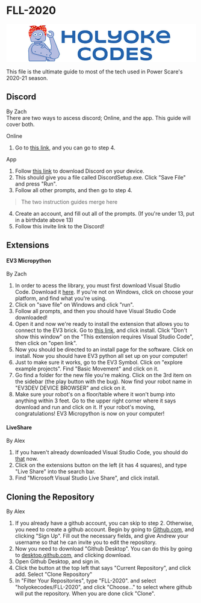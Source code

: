 # FLL-2020

![A banner image with the Holyoke Codes logo and name](images/holyokecodes-banner.jpg "Holyoke Codes Banner")

This file is the ultimate guide to most of the tech used in Power Scare's 2020-21 season.

## Discord

By Zach  
There are two ways to ascess discord; Online, and the app. This guide will cover both.

Online
1. Go to [this link](https://discord.com/registration), and you can go to step 4.  

App
1. Follow [this link](https://discord.com/download) to download Discord on your device. 
2. This should give you a file called DiscordSetup.exe. Click "Save File" and press "Run".
3. Follow all other prompts, and then go to step 4.  

> The two instruction guides merge here

4. Create an account, and fill out all of the prompts. (If you're under 13, put in a birthdate above 13)
5. Follow this invite link to the Discord!

## Extensions
#### EV3 Micropython

By Zach

1. In order to acess the library, you must first download Visual Studio Code. Download it [here](https://code.visualstudio.com/). If you're not on Windows, click on choose your platform, and find what you're using.
2. Click on "save file" on Windows and click "run".
3. Follow all prompts, and then you should have Visual Studio Code downloaded!
4. Open it and now we're ready to install the extension that allows you to connect to the EV3 brick. Go to [this link](https://marketplace.visualstudio.com/items?itemName=lego-education.ev3-micropython), and click install. Click "Don't show this window" on the "This extension requires Visual Studio Code", then click on "open link".
5. Now you should be directed to an install page for the software. Click on install. Now you should have EV3 python all set up on your computer!
6. Just to make sure it works, go to the EV3 Symbol. Click on "explore example projects". Find "Basic Movement" and click on it.
7. Go find a folder for the new file you're making. Click on the 3rd item on the sidebar (the play button with the bug). Now find your robot name in "EV3DEV DEVICE BROWSER" and click on it.
8. Make sure your robot's on a floor/table where it won't bump into anything within 3 feet. Go to the upper right corner where it says download and run and click on it. If your robot's moving, congratulations! EV3 Micropython is now on your computer!
#### LiveShare

By Alex

1. If you haven't already downloaded Visual Studio Code, you should do [that](https://code.visualstudio.com/) now.
2. Click on the extensions button on the left (it has 4 squares), and type "Live Share" into the search bar.
3. Find "Microsoft Visual Studio Live Share", and click install.

## Cloning the Repository
By Alex

1. If you already have a github account, you can skip to step 2. Otherwise, you need to create a github account. Begin by going to [Github.com](https://github.com), and clicking "Sign Up". Fill out the necessary fields, and give Andrew your username so that he can invite you to edit the repository.
2. Now you need to download "Github Desktop". You can do this by going to [desktop.github.com](https://desktop.github.com/), and clicking download.
3. Open Github Desktop, and sign in.
4. Click the button at the top left that says "Current Repository", and click add. Select "Clone Repository"
5. In "Filter Your Repositories", type "FLL-2020". and select "holyokecodes/FLL-2020", and click "Choose..." to select where github will put the repository. When you are done click "Clone".
